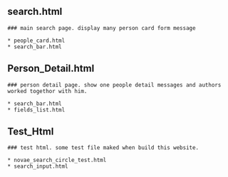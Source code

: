 ## search.html   
	### main search page. display many person card form message

	* people_card.html
	* search_bar.html


## Person_Detail.html
	### person detail page. show one people detail messages and authors worked togethor with him. 
	
	* search_bar.html
	* fields_list.html


## Test_Html
	### test html. some test file maked when build this website.

	* novae_search_circle_test.html
	* search_input.html
	


